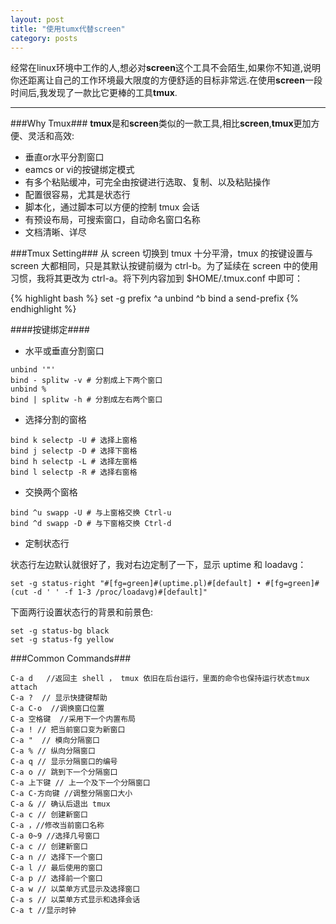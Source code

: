 ```yaml
---
layout: post
title: "使用tumx代替screen"
category: posts
---
```


经常在linux环境中工作的人,想必对**screen**这个工具不会陌生,如果你不知道,说明你还距离让自己的工作环境最大限度的方便舒适的目标非常远.在使用**screen**一段时间后,我发现了一款比它更棒的工具**tmux**.


----------
###Why Tmux###
**tmux**是和**screen**类似的一款工具,相比**screen**,**tmux**更加方便、灵活和高效:

 - 垂直or水平分割窗口
 - eamcs or vi的按键绑定模式
 - 有多个粘贴缓冲，可完全由按键进行选取、复制、以及粘贴操作
 - 配置很容易，尤其是状态行
 - 脚本化，通过脚本可以方便的控制 tmux 会话
 - 有预设布局，可搜索窗口，自动命名窗口名称
 - 文档清晰、详尽
 
###Tmux Setting###
从 screen 切换到 tmux 十分平滑，tmux 的按键设置与 screen 大都相同，只是其默认按键前缀为 ctrl-b。为了延续在 screen 中的使用习惯，我将其更改为 ctrl-a。将下列内容加到 $HOME/.tmux.conf 中即可：



{% highlight bash %}
set -g prefix ^a
unbind ^b
bind a send-prefix
{% endhighlight %}

####按键绑定####

- 水平或垂直分割窗口

```
unbind '"'
bind - splitw -v # 分割成上下两个窗口
unbind %
bind | splitw -h # 分割成左右两个窗口
```

- 选择分割的窗格

```
bind k selectp -U # 选择上窗格
bind j selectp -D # 选择下窗格
bind h selectp -L # 选择左窗格
bind l selectp -R # 选择右窗格
```

- 交换两个窗格

```
bind ^u swapp -U # 与上窗格交换 Ctrl-u
bind ^d swapp -D # 与下窗格交换 Ctrl-d
```

- 定制状态行

状态行左边默认就很好了，我对右边定制了一下，显示 uptime 和 loadavg：

```
set -g status-right "#[fg=green]#(uptime.pl)#[default] • #[fg=green]#(cut -d ' ' -f 1-3 /proc/loadavg)#[default]"
```

下面两行设置状态行的背景和前景色:

```
set -g status-bg black
set -g status-fg yellow
```

###Common Commands###
```
C-a d   //返回主 shell ， tmux 依旧在后台运行，里面的命令也保持运行状态tmux attach 
C-a ?  // 显示快捷键帮助
C-a C-o  //调换窗口位置
C-a 空格键  //采用下一个内置布局
C-a ! // 把当前窗口变为新窗口
C-a "  // 模向分隔窗口
C-a % // 纵向分隔窗口
C-a q // 显示分隔窗口的编号
C-a o // 跳到下一个分隔窗口
C-a 上下键 // 上一个及下一个分隔窗口
C-a C-方向键 //调整分隔窗口大小
C-a & // 确认后退出 tmux
C-a c // 创建新窗口
C-a ，//修改当前窗口名称
C-a 0~9 //选择几号窗口
C-a c // 创建新窗口
C-a n // 选择下一个窗口
C-a l // 最后使用的窗口
C-a p // 选择前一个窗口
C-a w // 以菜单方式显示及选择窗口
C-a s // 以菜单方式显示和选择会话
C-a t //显示时钟
```

